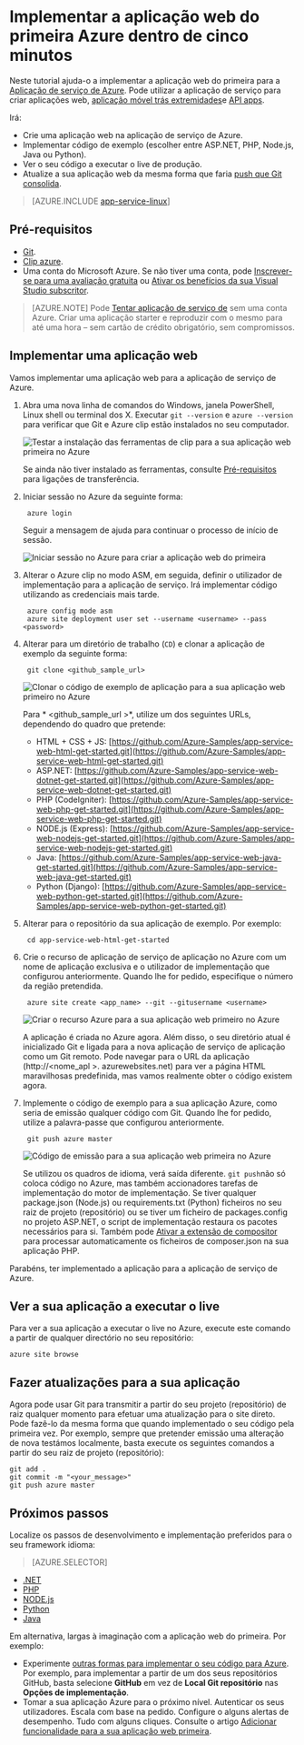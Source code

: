 <properties 
    pageTitle="Implementar a aplicação web do primeira Azure dentro de cinco minutos | Microsoft Azure" 
    description="Saiba como é fácil executar aplicações web na aplicação de serviço ao implementar uma aplicação de exemplo. Iniciar a efetuar rapidamente desenvolvimento real e ver resultados imediatamente." 
    services="app-service\web"
    documentationCenter=""
    authors="cephalin"
    manager="wpickett"
    editor=""
/>

<tags
    ms.service="app-service-web"
    ms.workload="web"
    ms.tgt_pltfrm="na"
    ms.devlang="na"
    ms.topic="hero-article"
    ms.date="10/13/2016" 
    ms.author="cephalin"
/>
    
# <a name="deploy-your-first-web-app-to-azure-in-five-minutes"></a>Implementar a aplicação web do primeira Azure dentro de cinco minutos

Neste tutorial ajuda-o a implementar a aplicação web do primeira para a [Aplicação de serviço de Azure](../app-service/app-service-value-prop-what-is.md).
Pode utilizar a aplicação de serviço para criar aplicações web, [aplicação móvel trás extremidades](/documentation/learning-paths/appservice-mobileapps/)e [API apps](../app-service-api/app-service-api-apps-why-best-platform.md).

Irá: 

- Crie uma aplicação web na aplicação de serviço de Azure.
- Implementar código de exemplo (escolher entre ASP.NET, PHP, Node.js, Java ou Python).
- Ver o seu código a executar o live de produção.
- Atualize a sua aplicação web da mesma forma que faria [push que Git consolida](https://git-scm.com/docs/git-push).

>[AZURE.INCLUDE [app-service-linux](../../includes/app-service-linux.md)] 

## <a name="prerequisites"></a>Pré-requisitos

- [Git](http://www.git-scm.com/downloads).
- [Clip azure](../xplat-cli-install.md).
- Uma conta do Microsoft Azure. Se não tiver uma conta, pode [Inscrever-se para uma avaliação gratuita](/pricing/free-trial/?WT.mc_id=A261C142F) ou [Ativar os benefícios da sua Visual Studio subscritor](/pricing/member-offers/msdn-benefits-details/?WT.mc_id=A261C142F).

>[AZURE.NOTE] Pode [Tentar aplicação de serviço de](http://go.microsoft.com/fwlink/?LinkId=523751) sem uma conta Azure. Criar uma aplicação starter e reproduzir com o mesmo para até uma hora – sem cartão de crédito obrigatório, sem compromissos.

## <a name="deploy-a-web-app"></a>Implementar uma aplicação web

Vamos implementar uma aplicação web para a aplicação de serviço de Azure.

1. Abra uma nova linha de comandos do Windows, janela PowerShell, Linux shell ou terminal dos X. Executar `git --version` e `azure --version` para verificar que Git e Azure clip estão instalados no seu computador.

    ![Testar a instalação das ferramentas de clip para a sua aplicação web primeira no Azure](./media/app-service-web-get-started/1-test-tools.png)

    Se ainda não tiver instalado as ferramentas, consulte [Pré-requisitos](#Prerequisites) para ligações de transferência.

3. Iniciar sessão no Azure da seguinte forma:

        azure login

    Seguir a mensagem de ajuda para continuar o processo de início de sessão.

    ![Iniciar sessão no Azure para criar a aplicação web do primeira](./media/app-service-web-get-started/3-azure-login.png)

4. Alterar o Azure clip no modo ASM, em seguida, definir o utilizador de implementação para a aplicação de serviço. Irá implementar código utilizando as credenciais mais tarde.

        azure config mode asm
        azure site deployment user set --username <username> --pass <password>

1. Alterar para um diretório de trabalho (`CD`) e clonar a aplicação de exemplo da seguinte forma:

        git clone <github_sample_url>

    ![Clonar o código de exemplo de aplicação para a sua aplicação web primeiro no Azure](./media/app-service-web-get-started/2-clone-sample.png)

    Para * &lt;github_sample_url >*, utilize um dos seguintes URLs, dependendo do quadro que pretende:

    - HTML + CSS + JS: [https://github.com/Azure-Samples/app-service-web-html-get-started.git](https://github.com/Azure-Samples/app-service-web-html-get-started.git)
    - ASP.NET: [https://github.com/Azure-Samples/app-service-web-dotnet-get-started.git](https://github.com/Azure-Samples/app-service-web-dotnet-get-started.git)
    - PHP (CodeIgniter): [https://github.com/Azure-Samples/app-service-web-php-get-started.git](https://github.com/Azure-Samples/app-service-web-php-get-started.git)
    - NODE.js (Express): [https://github.com/Azure-Samples/app-service-web-nodejs-get-started.git](https://github.com/Azure-Samples/app-service-web-nodejs-get-started.git)
    - Java: [https://github.com/Azure-Samples/app-service-web-java-get-started.git](https://github.com/Azure-Samples/app-service-web-java-get-started.git)
    - Python (Django): [https://github.com/Azure-Samples/app-service-web-python-get-started.git](https://github.com/Azure-Samples/app-service-web-python-get-started.git)

2. Alterar para o repositório da sua aplicação de exemplo. Por exemplo:

        cd app-service-web-html-get-started

4. Crie o recurso de aplicação de serviço de aplicação no Azure com um nome de aplicação exclusiva e o utilizador de implementação que configurou anteriormente. Quando lhe for pedido, especifique o número da região pretendida.

        azure site create <app_name> --git --gitusername <username>

    ![Criar o recurso Azure para a sua aplicação web primeiro no Azure](./media/app-service-web-get-started/4-create-site.png)

    A aplicação é criada no Azure agora. Além disso, o seu diretório atual é inicializado Git e ligada para a nova aplicação de serviço de aplicação como um Git remoto.
    Pode navegar para o URL da aplicação (http://&lt;nome_apl >. azurewebsites.net) para ver a página HTML maravilhosas predefinida, mas vamos realmente obter o código existem agora.

4. Implemente o código de exemplo para a sua aplicação Azure, como seria de emissão qualquer código com Git. Quando lhe for pedido, utilize a palavra-passe que configurou anteriormente.

        git push azure master

    ![Código de emissão para a sua aplicação web primeira no Azure](./media/app-service-web-get-started/5-push-code.png)

    Se utilizou os quadros de idioma, verá saída diferente. `git push`não só coloca código no Azure, mas também accionadores tarefas de implementação do motor de implementação. Se tiver qualquer package.json (Node.js) ou requirements.txt (Python) ficheiros no seu raiz de projeto (repositório) ou se tiver um ficheiro de packages.config no projeto ASP.NET, o script de implementação restaura os pacotes necessários para si. Também pode [Ativar a extensão de compositor](web-sites-php-mysql-deploy-use-git.md#composer) para processar automaticamente os ficheiros de composer.json na sua aplicação PHP.

Parabéns, ter implementado a aplicação para a aplicação de serviço de Azure.

## <a name="see-your-app-running-live"></a>Ver a sua aplicação a executar o live

Para ver a sua aplicação a executar o live no Azure, execute este comando a partir de qualquer directório no seu repositório:

    azure site browse

## <a name="make-updates-to-your-app"></a>Fazer atualizações para a sua aplicação

Agora pode usar Git para transmitir a partir do seu projeto (repositório) de raiz qualquer momento para efetuar uma atualização para o site direto. Pode fazê-lo da mesma forma que quando implementado o seu código pela primeira vez. Por exemplo, sempre que pretender emissão uma alteração de nova testámos localmente, basta execute os seguintes comandos a partir do seu raiz de projeto (repositório):

    git add .
    git commit -m "<your_message>"
    git push azure master

## <a name="next-steps"></a>Próximos passos

Localize os passos de desenvolvimento e implementação preferidos para o seu framework idioma:

> [AZURE.SELECTOR]
- [.NET](web-sites-dotnet-get-started.md)
- [PHP](app-service-web-php-get-started.md)
- [NODE.js](app-service-web-nodejs-get-started.md)
- [Python](web-sites-python-ptvs-django-mysql.md)
- [Java](web-sites-java-get-started.md)

Em alternativa, largas à imaginação com a aplicação web do primeira. Por exemplo:

- Experimente [outras formas para implementar o seu código para Azure](../app-service-web/web-sites-deploy.md). Por exemplo, para implementar a partir de um dos seus repositórios GitHub, basta selecione **GitHub** em vez de **Local Git repositório** nas **Opções de implementação**.
- Tomar a sua aplicação Azure para o próximo nível. Autenticar os seus utilizadores. Escala com base na pedido. Configure o alguns alertas de desempenho. Tudo com alguns cliques. Consulte o artigo [Adicionar funcionalidade para a sua aplicação web primeira](app-service-web-get-started-2.md).

